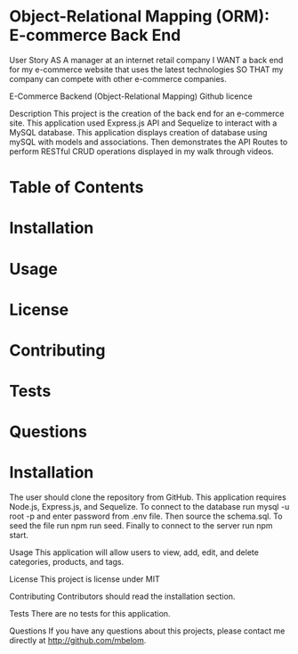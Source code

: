 # Object-Relational Mapping (ORM): E-commerce Back End


User Story
AS A manager at an internet retail company
I WANT a back end for my e-commerce website that uses the latest technologies
SO THAT my company can compete with other e-commerce companies.

E-Commerce Backend (Object-Relational Mapping)
Github licence

Description
This project is the creation of the back end for an e-commerce site. This application used Express.js API and Sequelize to interact with a MySQL database. This application displays creation of database using mySQL with models and associations. Then demonstrates the API Routes to perform RESTful CRUD operations displayed in my walk through videos.

# Table of Contents
# Installation
# Usage
# License
# Contributing
# Tests
# Questions
# Installation

The user should clone the repository from GitHub. This application requires Node.js, Express.js, and Sequelize. To connect to the database run mysql -u root -p and enter password from .env file. Then source the schema.sql. To seed the file run npm run seed. Finally to connect to the server run npm start.

Usage
This application will allow users to view, add, edit, and delete categories, products, and tags.


License
This project is license under MIT

Contributing
Contributors should read the installation section.

Tests
There are no tests for this application.

Questions
If you have any questions about this projects, please contact me directly at http://github.com/mbelom. 